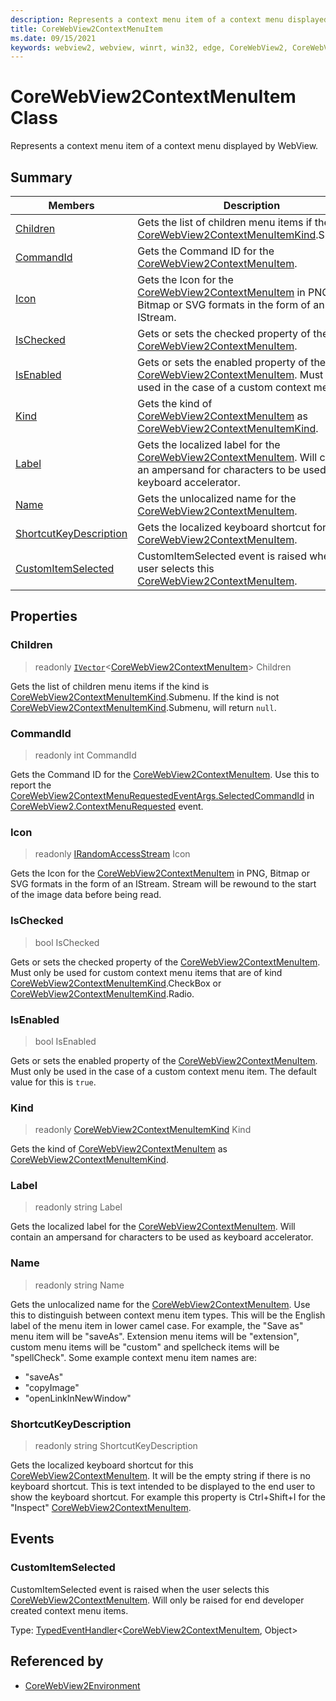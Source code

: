 ```yaml
---
description: Represents a context menu item of a context menu displayed by WebView.
title: CoreWebView2ContextMenuItem
ms.date: 09/15/2021
keywords: webview2, webview, winrt, win32, edge, CoreWebView2, CoreWebView2Controller, browser control, edge html, CoreWebView2ContextMenuItem
---
```


# CoreWebView2ContextMenuItem Class



Represents a context menu item of a context menu displayed by WebView.

## Summary

Members|Description
--|--
[Children](#children) | Gets the list of children menu items if the kind is [CoreWebView2ContextMenuItemKind](corewebview2contextmenuitemkind.md).Submenu.
[CommandId](#commandid) | Gets the Command ID for the [CoreWebView2ContextMenuItem](corewebview2contextmenuitem.md).
[Icon](#icon) | Gets the Icon for the [CoreWebView2ContextMenuItem](corewebview2contextmenuitem.md) in PNG, Bitmap or SVG formats in the form of an IStream.
[IsChecked](#ischecked) | Gets or sets the checked property of the [CoreWebView2ContextMenuItem](corewebview2contextmenuitem.md).
[IsEnabled](#isenabled) | Gets or sets the enabled property of the [CoreWebView2ContextMenuItem](corewebview2contextmenuitem.md). Must only be used in the case of a custom context menu item.
[Kind](#kind) | Gets the kind of [CoreWebView2ContextMenuItem](corewebview2contextmenuitem.md) as [CoreWebView2ContextMenuItemKind](corewebview2contextmenuitemkind.md).
[Label](#label) | Gets the localized label for the [CoreWebView2ContextMenuItem](corewebview2contextmenuitem.md). Will contain an ampersand for characters to be used as keyboard accelerator.
[Name](#name) | Gets the unlocalized name for the [CoreWebView2ContextMenuItem](corewebview2contextmenuitem.md).
[ShortcutKeyDescription](#shortcutkeydescription) | Gets the localized keyboard shortcut for this [CoreWebView2ContextMenuItem](corewebview2contextmenuitem.md).
[CustomItemSelected](#customitemselected) | CustomItemSelected event is raised when the user selects this [CoreWebView2ContextMenuItem](corewebview2contextmenuitem.md).

## Properties

### Children

> readonly  [`IVector`](/uwp/api/Windows.Foundation.Collections.IVector-1)&lt;[CoreWebView2ContextMenuItem](corewebview2contextmenuitem.md)&gt; Children

Gets the list of children menu items if the kind is [CoreWebView2ContextMenuItemKind](corewebview2contextmenuitemkind.md).Submenu.
If the kind is not [CoreWebView2ContextMenuItemKind](corewebview2contextmenuitemkind.md).Submenu, will return `null`.

### CommandId

> readonly  int CommandId

Gets the Command ID for the [CoreWebView2ContextMenuItem](corewebview2contextmenuitem.md).
Use this to report the [CoreWebView2ContextMenuRequestedEventArgs.SelectedCommandId](corewebview2contextmenurequestedeventargs.md#selectedcommandid) in [CoreWebView2.ContextMenuRequested](corewebview2.md#contextmenurequested) event.

### Icon

> readonly  [IRandomAccessStream](/uwp/api/Windows.Storage.Streams.IRandomAccessStream) Icon

Gets the Icon for the [CoreWebView2ContextMenuItem](corewebview2contextmenuitem.md) in PNG, Bitmap or SVG formats in the form of an IStream.
Stream will be rewound to the start of the image data before being read.

### IsChecked

>  bool IsChecked

Gets or sets the checked property of the [CoreWebView2ContextMenuItem](corewebview2contextmenuitem.md).
Must only be used for custom context menu items that are of kind [CoreWebView2ContextMenuItemKind](corewebview2contextmenuitemkind.md).CheckBox or [CoreWebView2ContextMenuItemKind](corewebview2contextmenuitemkind.md).Radio.

### IsEnabled

>  bool IsEnabled

Gets or sets the enabled property of the [CoreWebView2ContextMenuItem](corewebview2contextmenuitem.md). Must only be used in the case of a custom context menu item.
The default value for this is `true`.

### Kind

> readonly  [CoreWebView2ContextMenuItemKind](corewebview2contextmenuitemkind.md) Kind

Gets the kind of [CoreWebView2ContextMenuItem](corewebview2contextmenuitem.md) as [CoreWebView2ContextMenuItemKind](corewebview2contextmenuitemkind.md).

### Label

> readonly  string Label

Gets the localized label for the [CoreWebView2ContextMenuItem](corewebview2contextmenuitem.md). Will contain an ampersand for characters to be used as keyboard accelerator.

### Name

> readonly  string Name

Gets the unlocalized name for the [CoreWebView2ContextMenuItem](corewebview2contextmenuitem.md).
Use this to distinguish between context menu item types. This will be the English label of the menu item in lower camel case. For example, the "Save as" menu item will be "saveAs". Extension menu items will be "extension", custom menu items will be "custom" and spellcheck items will be "spellCheck".
Some example context menu item names are:

- "saveAs"
- "copyImage"
- "openLinkInNewWindow"

### ShortcutKeyDescription

> readonly  string ShortcutKeyDescription

Gets the localized keyboard shortcut for this [CoreWebView2ContextMenuItem](corewebview2contextmenuitem.md).
It will be the empty string if there is no keyboard shortcut. This is text intended to be displayed to the end user to show the keyboard shortcut. For example this property is Ctrl+Shift+I for the "Inspect" [CoreWebView2ContextMenuItem](corewebview2contextmenuitem.md).




## Events

### CustomItemSelected

CustomItemSelected event is raised when the user selects this [CoreWebView2ContextMenuItem](corewebview2contextmenuitem.md).
Will only be raised for end developer created context menu items.

Type: [TypedEventHandler](/uwp/api/Windows.Foundation.TypedEventHandler-2)&lt;[CoreWebView2ContextMenuItem](corewebview2contextmenuitem.md), Object&gt;



## Referenced by

- [CoreWebView2Environment](corewebview2environment.md)
